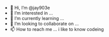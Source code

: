 - 👋 Hi, I’m @jay903e
- 👀 I’m interested in ...
- 🌱 I’m currently learning ...
- 💞️ I’m looking to collaborate on ...
- 📫 How to reach me ...
i like to know codeing

<!---
jay903e/jay903e is a ✨ special ✨ repository because its `README.md` (this file) appears on your GitHub profile.
You can click the Preview link to take a look at your changes.
--->
